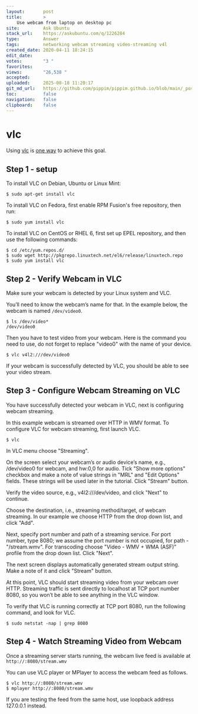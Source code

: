 ```yaml
---
layout:       post
title:        >
    Use webcam from laptop on desktop pc
site:         Ask Ubuntu
stack_url:    https://askubuntu.com/q/1226284
type:         Answer
tags:         networking webcam streaming video-streaming v4l
created_date: 2020-04-11 18:24:15
edit_date:    
votes:        "3 "
favorites:    
views:        "26,538 "
accepted:     
uploaded:     2025-08-18 11:20:17
git_md_url:   https://github.com/pippim/pippim.github.io/blob/main/_posts/2020/2020-04-11-Use-webcam-from-laptop-on-desktop-pc.md
toc:          false
navigation:   false
clipboard:    false
---
```


# vlc

Using [vlc][1] is [one way][2] to achieve this goal.

## Step 1 - setup

To install VLC on Debian, Ubuntu or Linux Mint:

``` 
$ sudo apt-get install vlc
```

To install VLC on Fedora, first enable RPM Fusion's free repository, then run:

``` 
$ sudo yum install vlc
```

To install VLC on CentOS or RHEL 6, first set up EPEL repository, and then use the following commands:

``` 
$ cd /etc/yum.repos.d/
$ sudo wget http://pkgrepo.linuxtech.net/el6/release/linuxtech.repo
$ sudo yum install vlc
```

## Step 2 - Verify Webcam in VLC

Make sure your webcam is detected by your Linux system and VLC.

You’ll need to know the webcam’s name for that. In the example below, the webcam is named `/dev/video0`.

``` 
$ ls /dev/video*
/dev/video0
```

Then you have to test video from your webcam. Here is the command you need to use, do not forget to replace "video0" with the name of your device.

``` 
$ vlc v4l2:///dev/video0
```

If your webcam is successfully detected by VLC, you should be able to see your video stream.

## Step 3 - Configure Webcam Streaming on VLC

You have successfully detected your webcam in VLC, next is configuring webcam streaming.

In this example webcam is streamed over HTTP in WMV format. To configure VLC for webcam streaming, first launch VLC.

``` 
$ vlc
```

In VLC menu choose "Streaming".

On the screen select your webcam’s or audio device’s name, e.g., /dev/video0 for webcam, and hw:0,0 for audio. Tick "Show more options" checkbox and make a note of value strings in "MRL" and "Edit Options" fields. These strings will be used later in the tutorial. Click "Stream" button.

Verify the video source, e.g., v4l2:///dev/video, and click "Next" to continue.

Choose the destination, i.e., streaming method/target, of webcam streaming. In our example we choose HTTP from the drop down list, and click "Add".

Next, specify port number and path of a streaming service. For port number, type 8080; we assume the port number is not occupied, for path - "/stream.wmv". For transcoding choose "Video - WMV + WMA (ASF)" profile from the drop down list. Click "Next".

The next screen displays automatically generated stream output string. Make a note of it and click "Stream" button.

At this point, VLC should start streaming video from your webcam over HTTP. Streaming traffic is sent directly to localhost at TCP port number 8080, so you won’t be able to see anything in the VLC window.

To verify that VLC is running correctly at TCP port 8080, run the following command, and look for VLC.

``` 
$ sudo netstat -nap | grep 8080
```

## Step 4 - Watch Streaming Video from Webcam

Once a streaming server starts running, the webcam live feed is available at
`http://:8080/stream.wmv`

You can use VLC player or MPlayer to access the webcam feed as follows.

``` 
$ vlc http://:8080/stream.wmv
$ mplayer http://:8080/stream.wmv
```

If you are testing the feed from the same host, use loopback address 127.0.0.1 instead.

  [1]: http://www.videolan.org/vlc/index.html
  [2]: https://www.flexihub.com/share-webcam-over-network.html
